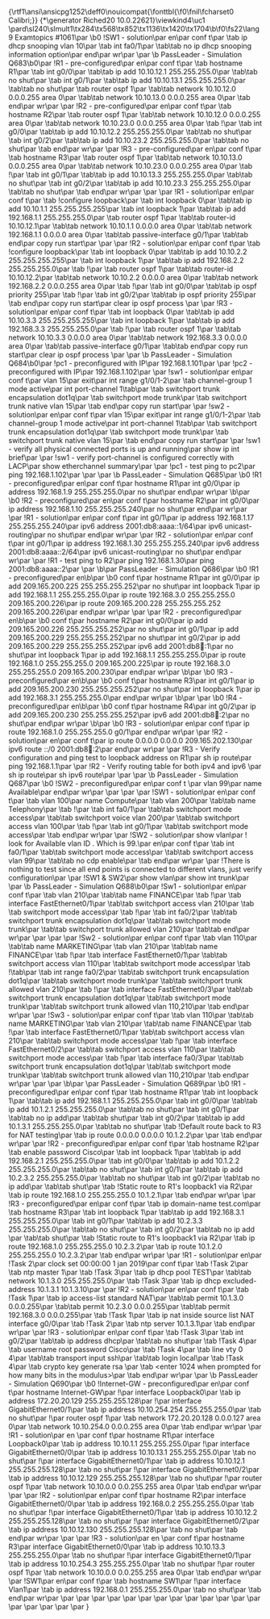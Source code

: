 {\rtf1\ansi\ansicpg1252\deff0\nouicompat{\fonttbl{\f0\fnil\fcharset0 Calibri;}}
{\*\generator Riched20 10.0.22621}\viewkind4\uc1 
\pard\sl240\slmult1\tx284\tx568\tx852\tx1136\tx1420\tx1704\b\f0\fs22\lang9 Examtopics #1061\par
\b0 !SW1 - solution\par
en\par
conf t\par
\tab ip dhcp snooping vlan 10\par
\tab int fa0/1\par
\tab\tab no ip dhcp snooping information option\par
      end\par
wr\par
\par
\b PassLeader - Simulation Q683\b0\par
!R1 - pre-configured\par
en\par
conf t\par
\tab hostname R1\par
\tab int g0/0\par
\tab\tab ip add 10.10.12.1 255.255.255.0\par
\tab\tab no shut\par
\tab int g0/1\par
\tab\tab ip add 10.10.13.1 255.255.255.0\par
\tab\tab no shut\par
\tab router ospf 1\par
\tab\tab network 10.10.12.0 0.0.0.255 area 0\par
\tab\tab network 10.10.13.0 0.0.0.255 area 0\par
\tab end\par
wr\par
\par
!R2 - pre-configured\par
en\par
conf t\par
\tab hostname R2\par
\tab router ospf 1\par
\tab\tab network 10.10.12.0 0.0.0.255 area 0\par
\tab\tab network 10.10.23.0 0.0.0.255 area 0\par
\tab !\par
\tab int g0/0\par
\tab\tab ip add 10.10.12.2 255.255.255.0\par
\tab\tab no shut\par
\tab int g0/2\par
\tab\tab ip add 10.10.23.2 255.255.255.0\par
\tab\tab no shut\par
\tab end\par
wr\par
\par
!R3 - pre-configured\par
en\par
conf t\par
\tab hostname R3\par
\tab router ospf 1\par
\tab\tab network 10.10.13.0 0.0.0.255 area 0\par
\tab\tab network 10.10.23.0 0.0.0.255 area 0\par
\tab !\par
\tab int g0/1\par
\tab\tab ip add 10.10.13.3 255.255.255.0\par
\tab\tab no shut\par
\tab int g0/2\par
\tab\tab ip add 10.10.23.3 255.255.255.0\par
\tab\tab no shut\par
\tab end\par
wr\par
\par
\par
!R1  - solution\par
en\par
conf t\par
\tab !configure loopback\par
\tab int loopback 0\par
\tab\tab ip add 10.10.1.1 255.255.255.255\par
\tab int loopback 1\par
\tab\tab ip add 192.168.1.1 255.255.255.0\par
\tab router ospf 1\par
\tab\tab router-id 10.10.12.1\par
\tab\tab network 10.10.1.1 0.0.0.0 area 0\par
\tab\tab network 192.168.1.1 0.0.0.0 area 0\par
\tab\tab passive-interface g0/1\par
\tab\tab end\par
copy run start\par
\par
\par
!R2  - solution\par
en\par
conf t\par
\tab !configure loopback\par
\tab int loopback 0\par
\tab\tab ip add 10.10.2.2 255.255.255.255\par
\tab int loopback 1\par
\tab\tab ip add 192.168.2.2 255.255.255.0\par
\tab !\par
\tab router ospf 1\par
\tab\tab router-id 10.10.12.2\par
\tab\tab network 10.10.2.2 0.0.0.0 area 0\par
\tab\tab network 192.168.2.2 0.0.0.255 area 0\par
\tab !\par
\tab int g0/0\par
\tab\tab ip ospf priority 255\par
\tab !\par
\tab int g0/2\par
\tab\tab ip ospf priority 255\par
\tab end\par
copy run start\par
clear ip ospf process \par
\par
!R3  - solution\par
en\par
conf t\par
\tab int loopback 0\par
\tab\tab ip add 10.10.3.3 255.255.255.255\par
\tab int loopback 1\par
\tab\tab ip add 192.168.3.3 255.255.255.0\par
\tab !\par
\tab router ospf 1\par
\tab\tab network 10.10.3.3 0.0.0.0 area 0\par
\tab\tab network 192.168.3.3 0.0.0.0 area 0\par
\tab\tab passive-interface g0/1\par
\tab\tab end\par
copy run start\par
clear ip ospf process \par
\par
\b PassLeader - Simulation Q684\b0\par
!pc1 - preconfigured with IP\par
192.168.1.101\par
\par
!pc2 - preconfigured with IP\par
192.168.1.102\par
\par
!sw1  - solution\par
en\par
conf t\par
   vlan 15\par
   exit\par
   int range g1/0/1-2\par
\tab channel-group 1 mode active\par
   int port-channel 1\tab\par
\tab switchport trunk encapsulation dot1q\par
\tab switchport mode trunk\par
\tab switchport trunk native vlan 15\par
\tab end\par
copy run start\par
\par
!sw2  - solution\par
en\par
conf t\par
   vlan 15\par
   exit\par
   int range g1/0/1-2\par
\tab channel-group 1 mode active\par
   int port-channel 1\tab\par
\tab switchport trunk encapsulation dot1q\par
\tab switchport mode trunk\par
\tab switchport trunk native vlan 15\par
\tab end\par
copy run start\par
\par
!sw1 - verify all physical connected ports is up and running\par
show ip int brief\par
\par
!sw1 - verify port-channel is configured correctly with LACP\par
show etherchannel summary\par
\par
!pc1 - test ping to pc2\par
ping 192.168.1.102\par
\par
\par
\b PassLeader - Simulation Q685\par
\b0 !R1 - preconfigured\par
en\par
conf t\par
  hostname R1\par
  int g0/0\par
      ip address 192.168.1.9 255.255.255.0\par
      no shut\par
      end\par
wr\par
\b\par
\b0 !R2 - preconfigured\par
en\par
conf t\par
  hostname R2\par
  int g0/0\par
      ip address 192.168.1.10 255.255.255.240\par
      no shut\par
      end\par
wr\par
\par
!R1  - solution\par
en\par
conf t\par
  int g0/1\par
    ip address 192.168.1.17 255.255.255.240\par
    ipv6 address 2001:db8:aaaa::1/64\par
    ipv6 unicast-routing\par
    no shut\par
    end\par
wr\par
\par
!R2  - solution\par
en\par
conf t\par
  int g0/1\par
    ip address 192.168.1.30 255.255.255.240\par
    ipv6 address 2001:db8:aaaa::2/64\par
    ipv6 unicast-routing\par
    no shut\par
    end\par
wr\par
\par
!R1 - test ping to R2\par
ping 192.168.1.30\par
ping 2001:db8:aaaa::2\par
\par
\b\par
PassLeader - Simulation Q686\par
\b0 !R1 - preconfigured\par
en\b\par
\b0 conf t\par
  hostname R1\par
  int g0/0\par
      ip add 209.165.200.225 255.255.255.252\par
      no shut\par
  int loopback 1\par
      ip add 192.168.1.1 255.255.255.0\par
  ip route 192.168.3.0 255.255.255.0 209.165.200.226\par
  ip route 209.165.200.228 255.255.255.252 209.165.200.226\par
  end\par
wr\par
\par
\par
!R2 - preconfigured\par
en\b\par
\b0 conf t\par
  hostname R2\par
  int g0/0\par
      ip add 209.165.200.226 255.255.255.252\par
      no shut\par
  int g0/1\par
      ip add 209.165.200.229 255.255.255.252\par
      no shut\par
  int g0/2\par
     ip add 209.165.200.229 255.255.255.252\par
     ipv6 add 2001:db8:abcd::1\par
     no shut\par
  int loopback 1\par
     ip add 192.168.1.1 255.255.255.0\par
  ip route 192.168.1.0 255.255.255.0 209.165.200.225\par
  ip route 192.168.3.0 255.255.255.0 209.165.200.230\par
  end\par
wr\par
\b\par
\b0 !R3 - preconfigured\par
en\b\par
\b0 conf t\par
  hostname R3\par
  int g0/1\par
     ip add 209.165.200.230 255.255.255.252\par
     no shut\par
  int loopback 1\par
     ip add 192.168.3.1 255.255.255.0\par
  end\par
wr\par
\b\par
\par
\b0 !R4 - preconfigured\par
en\b\par
\b0 conf t\par
  hostname R4\par
  int g0/2\par
     ip add 209.165.200.230 255.255.255.252\par
     ipv6 add 2001:db8:abcd::2\par
     no shut\par
  end\par
wr\par
\b\par
\b0 !R3  - solution\par
en\par
conf t\par
   ip route 192.168.1.0 255.255.255.0 g0/1\par
  end\par
wr\par
\par
!R2  - solution\par
en\par
conf t\par
   ip route 0.0.0.0 0.0.0.0 209.165.202.130\par
   ipv6 route ::/0 2001:db8:abcd::2\par
  end\par
wr\par
\par
!R3 - Verify configuration and ping test to loopback address on R1\par
sh ip route\par
ping 192.168.1.1\par
\par
!R2 - Verify routing table for both ipv4 and ipv6 \par
sh ip route\par
sh ipv6 route\par
\par
\par
\b PassLeader - Simulation Q687\par
\b0 !SW2 - preconfigured\par
en\par
conf t \par
   vlan 99\par
      name Available\par
      end\par
wr\par
\par
\par
\par
!SW1 - solution\par
en\par
conf t\par
  \tab vlan 100\par
            name Compute\par
\tab  vlan 200\par
\tab\tab name Telephony\par
\tab !\par
\tab int fa0/1\par
\tab\tab switchport mode access\par
\tab\tab switchport voice vlan 200\par
\tab\tab switchport access vlan 100\par
\tab !\par
\tab int g0/1\par
\tab\tab switchport mode access\par
\tab end\par
wr\par
\par
!SW2 - solution\par
show vlan\par
! look for Available vlan ID . Which is 99.\par
en\par
conf t\par
\tab int fa0/1\par
\tab\tab switchport mode access\par
\tab\tab switchport access vlan 99\par
\tab\tab no cdp enable\par
\tab end\par
wr\par
\par
!There is nothing to test since all end points is connected to different vlans, just verify configuration\par
\par
!SW1 & SW2\par
show vlan\par
show int trunk\par
\par
\b PassLeader - Simulation Q688\b0\par
!Sw1 - solution\par
en\par
conf t\par
\tab vlan 210\par
\tab\tab name FINANCE\par
\tab !\par
\tab interface FastEthernet0/1\par
\tab\tab switchport access vlan 210\par
\tab  \tab switchport mode access\par
\tab !\par
\tab int fa0/2\par
\tab\tab switchport  trunk encapsulation dot1q\par
\tab\tab switchport mode trunk\par
\tab\tab switchport trunk allowed vlan 210\par
\tab\tab end\par
wr\par
\par
\par
\par
!Sw2 - solution\par
en\par
conf t\par
\tab vlan 110\par
\tab\tab name MARKETING\par
\tab vlan 210\par
\tab\tab name FINANCE\par
\tab !\par
\tab interface FastEthernet0/1\par
\tab\tab switchport access vlan 110\par
\tab\tab switchport mode access\par
\tab !\tab\par
\tab int range fa0/2\par
\tab\tab switchport  trunk encapsulation dot1q\par
\tab\tab switchport mode trunk\par
\tab\tab switchport trunk allowed vlan 210\par
\tab !\par
\tab interface FastEthernet0/3\par
\tab\tab switchport trunk encapsulation dot1q\par
\tab\tab switchport mode trunk\par
\tab\tab switchport trunk allowed vlan 110,210\par
\tab end\par
wr\par
\par
!Sw3 - solution\par
en\par
conf t\par
\tab vlan 110\par
\tab\tab name MARKETING\par
\tab vlan 210\par
\tab\tab name FINANCE\par
\tab !\par
\tab interface FastEthernet0/1\par
\tab\tab switchport access vlan 210\par
\tab\tab switchport mode access\par
\tab !\par
\tab interface FastEthernet0/2\par
\tab\tab switchport access vlan 110\par
\tab\tab switchport mode access\par
\tab !\par
\tab interface fa0/3\par
\tab\tab switchport  trunk encapsulation dot1q\par
\tab\tab switchport mode trunk\par
\tab\tab switchport trunk allowed vlan 110,210\par
\tab end\par
wr\par
\par
\par
\b\par
\par
PassLeader - Simulation Q689\par
\b0 !R1 - preconfigured\par
en\par
conf t\par
\tab hostname R1\par
\tab int loopback 1\par
\tab\tab ip add 192.168.1.1 255.255.255.0\par
\tab int g0/0\par
\tab\tab ip add 10.1.2.1 255.255.255.0\par
\tab\tab no shut\par
\tab int g0/1\par
\tab\tab no ip add\par
\tab\tab shut\par
\tab int g0/2\par
\tab\tab ip add 10.1.3.1 255.255.255.0\par
\tab\tab no shut\par
\tab !Default route back to R3 for NAT testing\par
\tab ip route 0.0.0.0 0.0.0.0 10.1.2.2\par
\par
\tab end\par
wr\par
\par
!R2 - preconfigured\par
en\par
conf t\par
\tab hostname R2\par
\tab enable password Cisco\par
\tab int loopback 1\par
\tab\tab ip add 192.168.2.1 255.255.255.0\par
\tab int g0/0\par
\tab\tab ip add 10.1.2.2 255.255.255.0\par
\tab\tab no shut\par
\tab int g0/1\par
\tab\tab ip add 10.2.3.2 255.255.255.0\par
\tab\tab no shut\par
\tab int g0/2\par
\tab\tab no ip add\par
\tab\tab shut\par
\tab !Static route to R1's loopback1 via R2\par
\tab ip route 192.168.1.0 255.255.255.0 10.1.2.1\par
\tab end\par
wr\par
\par
!R3 - preconfigured\par
en\par
conf t\par
\tab ip domain-name test.com\par
\tab hostname R3\par
\tab int loopback 1\par
\tab\tab ip add 192.168.3.1 255.255.255.0\par
\tab int g0/1\par
\tab\tab ip add 10.2.3.3 255.255.255.0\par
\tab\tab no shut\par
\tab int g0/2\par
\tab\tab no ip add \par
\tab\tab shut\par
\tab !Static route to R1's loopback1 via R2\par
\tab ip route 192.168.1.0 255.255.255.0 10.2.3.2\par
\tab ip route 10.1.2.0 255.255.255.0 10.2.3.2\par
\tab end\par
wr\par
\par
!R1 - solution\par
en\par
!Task 2\par
clock set 00:00:00 1 jan 2019\par
conf t\par
\tab !Task 2\par
\tab ntp master 1\par
\tab !Task 3\par
\tab ip dhcp pool TEST\par
\tab\tab network 10.1.3.0 255.255.255.0\par
\tab !Task 3\par
\tab ip dhcp excluded-address 10.1.3.1 10.1.3.10\par
\par
!R2 - solution\par
en\par
conf t\par
\tab !Task 1\par
\tab ip access-list standard NAT\par
\tab\tab permit 10.1.3.0 0.0.0.255\par
\tab\tab permit 10.2.3.0 0.0.0.255\par
\tab\tab permit 192.168.3.0 0.0.0.255\par
\tab !Task 1\par
\tab ip nat inside source list NAT interface g0/0\par
\tab !Task 2\par
\tab ntp server 10.1.3.1\par
\tab end\par
wr\par
\par
!R3 - solution\par
en\par
conf t\par
\tab !Task 3\par
\tab int g0/2\par
\tab\tab ip address dhcp\par
\tab\tab no shut\par
\tab !Task 4\par
\tab username root password Cisco\par
\tab !Task 4\par
\tab line vty 0 4\par
\tab\tab transport input ssh\par
\tab\tab login local\par
\tab !Task 4\par
\tab crypto key generate rsa \par
\tab <enter 1024 when prompted for how many bits in the modulus>\par
\tab end\par
wr\par
\par
\b PassLeader - Simulation Q690\par
\b0 !Internet-GW - preconfigured\par
en\par
conf t\par
hostname Internet-GW\par
!\par
interface Loopback0\par
\tab ip address 172.20.20.129 255.255.255.128\par
!\par
interface GigabitEthernet0/1\par
\tab ip address 10.10.254.254 255.255.255.0\par
\tab no shut\par
!\par
router ospf 1\par
\tab network 172.20.20.128 0.0.0.127 area 0\par
\tab network 10.10.254.0 0.0.0.255 area 0\par
\tab end\par
wr\par
\par
!R1 - solution\par
en \par
conf t\par
hostname R1\par
interface Loopback0\par
\tab ip address 10.10.1.1 255.255.255.0\par
!\par
interface GigabitEthernet0/0\par
\tab ip address 10.10.13.1 255.255.255.0\par
\tab no shut\par
!\par
interface GigabitEthernet0/1\par
\tab ip address 10.10.12.1 255.255.255.128\par
\tab no shut\par
!\par
interface GigabitEthernet0/2\par
\tab ip address 10.10.12.129 255.255.255.128\par
\tab no shut\par
!\par
router ospf 1\par
\tab network 10.10.0.0 0.0.255.255 area 0\par
\tab end\par
wr\par
\par
\par
!R2 - solution\par
en\par
conf t\par
hostname R2\par
interface GigabitEthernet0/0\par
\tab ip address 192.168.0.2 255.255.255.0\par
\tab no shut\par
!\par
interface GigabitEthernet0/1\par
\tab ip address 10.10.12.2 255.255.255.128\par
\tab no shut\par
!\par
interface GigabitEthernet0/2\par
\tab ip address 10.10.12.130 255.255.255.128\par
\tab no shut\par
\tab end\par
wr\par
\par
\par
!R3 - solution\par
en \par
conf t\par
hostname R3\par
interface GigabitEthernet0/0\par
\tab ip address 10.10.13.3 255.255.255.0\par
\tab no shut\par
!\par
interface GigabitEthernet0/1\par
\tab ip address 10.10.254.3 255.255.255.0\par
\tab no shut\par
!\par
router ospf 1\par
\tab network 10.10.0.0 0.0.255.255 area 0\par
\tab end\par
wr\par
\par
!SW1\par
en\par
conf t\par
\tab hostname SW1\par
!\par
interface Vlan1\par
\tab ip address 192.168.0.1 255.255.255.0\par
\tab no shut\par
\tab end\par
wr\par
\par
\par
\par
\par
\par
\par
\par
\par
\par
\par
\par
\par
\par
\par
\par
\par
\par
\par
}
 
